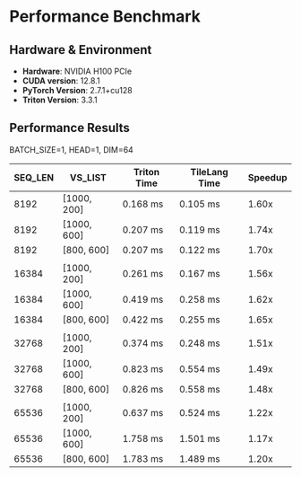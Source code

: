 # Performance Benchmark

## Hardware & Environment
- **Hardware**: NVIDIA H100 PCIe
- **CUDA version**: 12.8.1
- **PyTorch Version**: 2.7.1+cu128
- **Triton Version**: 3.3.1

## Performance Results
BATCH_SIZE=1, HEAD=1, DIM=64

| SEQ_LEN | VS_LIST      | Triton Time | TileLang Time | Speedup |
|---------|--------------|-------------|---------------|---------|
| 8192    | [1000, 200]  | 0.168 ms    | 0.105 ms     | 1.60x   |
| 8192    | [1000, 600]  | 0.207 ms    | 0.119 ms     | 1.74x   |
| 8192    | [800, 600]   | 0.207 ms    | 0.122 ms     | 1.70x   |
|         |              |             |              |         |
| 16384   | [1000, 200]  | 0.261 ms    | 0.167 ms      | 1.56x   |
| 16384   | [1000, 600]  | 0.419 ms    | 0.258 ms      | 1.62x   |
| 16384   | [800, 600]   | 0.422 ms    | 0.255 ms      | 1.65x   |
|         |              |             |              |         |
| 32768   | [1000, 200]  | 0.374 ms    | 0.248 ms      | 1.51x   |
| 32768   | [1000, 600]  | 0.823 ms    | 0.554 ms      | 1.49x   |
| 32768   | [800, 600]   | 0.826 ms    | 0.558 ms      | 1.48x   |
|         |              |             |              |         |
| 65536   | [1000, 200]  | 0.637 ms    | 0.524 ms      | 1.22x   |
| 65536   | [1000, 600]  | 1.758 ms    | 1.501 ms      | 1.17x   |
| 65536   | [800, 600]   | 1.783 ms    | 1.489 ms      | 1.20x   |
